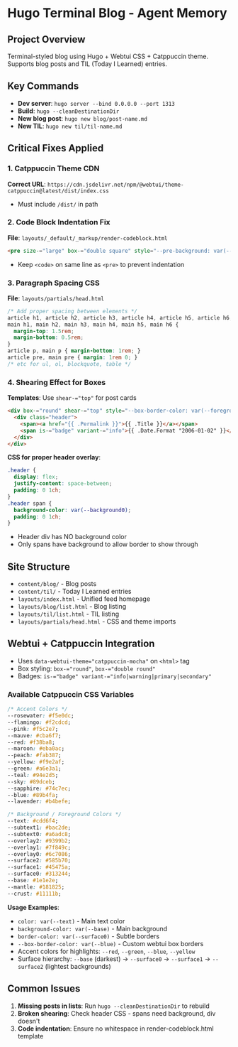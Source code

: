 # Hugo Terminal Blog - Agent Memory

## Project Overview
Terminal-styled blog using Hugo + Webtui CSS + Catppuccin theme. Supports blog posts and TIL (Today I Learned) entries.

## Key Commands
- **Dev server**: `hugo server --bind 0.0.0.0 --port 1313`
- **Build**: `hugo --cleanDestinationDir`
- **New blog post**: `hugo new blog/post-name.md`
- **New TIL**: `hugo new til/til-name.md`

## Critical Fixes Applied

### 1. Catppuccin Theme CDN
**Correct URL**: `https://cdn.jsdelivr.net/npm/@webtui/theme-catppuccin@latest/dist/index.css`
- Must include `/dist/` in path

### 2. Code Block Indentation Fix
**File**: `layouts/_default/_markup/render-codeblock.html`
```html
<pre size-="large" box-="double square" style="--pre-background: var(--background1); --box-border-color: var(--foreground1);"><code class="language-{{ .Type }}">{{ trim .Inner "\n" }}</code></pre>
```
- Keep `<code>` on same line as `<pre>` to prevent indentation

### 3. Paragraph Spacing CSS
**File**: `layouts/partials/head.html`
```css
/* Add proper spacing between elements */
article h1, article h2, article h3, article h4, article h5, article h6,
main h1, main h2, main h3, main h4, main h5, main h6 {
  margin-top: 1.5rem;
  margin-bottom: 0.5rem;
}
article p, main p { margin-bottom: 1rem; }
article pre, main pre { margin: 1rem 0; }
/* etc for ul, ol, blockquote, table */
```

### 4. Shearing Effect for Boxes
**Templates**: Use `shear-="top"` for post cards
```html
<div box-="round" shear-="top" style="--box-border-color: var(--foreground2);">
  <div class="header">
    <span><a href="{{ .Permalink }}">{{ .Title }}</a></span>
    <span is-="badge" variant-="info">{{ .Date.Format "2006-01-02" }}</span>
  </div>
</div>
```

**CSS for proper header overlay**:
```css
.header {
  display: flex;
  justify-content: space-between;
  padding: 0 1ch;
}
.header span {
  background-color: var(--background0);
  padding: 0 1ch;
}
```
- Header div has NO background color
- Only spans have background to allow border to show through

## Site Structure
- `content/blog/` - Blog posts
- `content/til/` - Today I Learned entries
- `layouts/index.html` - Unified feed homepage
- `layouts/blog/list.html` - Blog listing
- `layouts/til/list.html` - TIL listing
- `layouts/partials/head.html` - CSS and theme imports

## Webtui + Catppuccin Integration
- Uses `data-webtui-theme="catppuccin-mocha"` on `<html>` tag
- Box styling: `box-="round"`, `box-="double round"`
- Badges: `is-="badge" variant-="info|warning|primary|secondary"`

### Available Catppuccin CSS Variables
```css
/* Accent Colors */
--rosewater: #f5e0dc;
--flamingo: #f2cdcd;
--pink: #f5c2e7;
--mauve: #cba6f7;
--red: #f38ba8;
--maroon: #eba0ac;
--peach: #fab387;
--yellow: #f9e2af;
--green: #a6e3a1;
--teal: #94e2d5;
--sky: #89dceb;
--sapphire: #74c7ec;
--blue: #89b4fa;
--lavender: #b4befe;

/* Background / Foreground Colors */
--text: #cdd6f4;
--subtext1: #bac2de;
--subtext0: #a6adc8;
--overlay2: #9399b2;
--overlay1: #7f849c;
--overlay0: #6c7086;
--surface2: #585b70;
--surface1: #45475a;
--surface0: #313244;
--base: #1e1e2e;
--mantle: #181825;
--crust: #11111b;
```

**Usage Examples**:
- `color: var(--text)` - Main text color
- `background-color: var(--base)` - Main background
- `border-color: var(--surface0)` - Subtle borders
- `--box-border-color: var(--blue)` - Custom webtui box borders
- Accent colors for highlights: `--red`, `--green`, `--blue`, `--yellow`
- Surface hierarchy: `--base` (darkest) → `--surface0` → `--surface1` → `--surface2` (lightest backgrounds)

## Common Issues
1. **Missing posts in lists**: Run `hugo --cleanDestinationDir` to rebuild
2. **Broken shearing**: Check header CSS - spans need background, div doesn't
3. **Code indentation**: Ensure no whitespace in render-codeblock.html template
